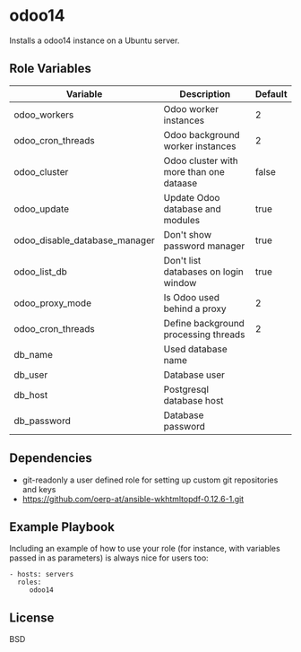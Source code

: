 odoo14
======

Installs a odoo14 instance on a Ubuntu server.


Role Variables
--------------

| Variable                      | Description                                  | Default  |
|-------------------------------|----------------------------------------------|----------|
| odoo_workers                  | Odoo worker instances                        | 2        |
| odoo_cron_threads             | Odoo background worker instances             | 2        |
| odoo_cluster                  | Odoo cluster with more than one dataase      | false    |
| odoo_update                   | Update Odoo database and modules             | true     |
| odoo_disable_database_manager | Don't show password manager                  | true     |
| odoo_list_db                  | Don't list databases on login window         | true     |
| odoo_proxy_mode               | Is Odoo used behind a proxy                  | 2        |
| odoo_cron_threads             | Define background processing threads         | 2        |
| db_name                       | Used database name                           |          |
| db_user                       | Database user                                |          |
| db_host                       | Postgresql database host                     |          |
| db_password                   | Database password                            |          |


Dependencies
------------

* git-readonly a user defined role for setting up custom git repositories and keys
* https://github.com/oerp-at/ansible-wkhtmltopdf-0.12.6-1.git


Example Playbook
----------------

Including an example of how to use your role (for instance, with variables passed in as parameters) is always nice for users too:

    - hosts: servers
      roles:
         odoo14


License
-------

BSD
